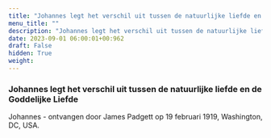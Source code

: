 ```yaml
---
title: "Johannes legt het verschil uit tussen de natuurlijke liefde en de Goddelijke Liefde"
menu_title: ""
description: "Johannes legt het verschil uit tussen de natuurlijke liefde en de Goddelijke Liefde"
date: 2023-09-01 06:00:01+00:962
draft: False
hidden: True
weight:
---
```

### Johannes legt het verschil uit tussen de natuurlijke liefde en de Goddelijke Liefde

Johannes - ontvangen door James Padgett op 19 februari 1919, Washington, DC, USA.

